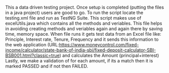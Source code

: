 This a data driven testing project.
Once setup is completed (putting the files in a java project) users are good to go.
To run the script locate the testing.xml file and run as TestNG Suite.
This script makes use of excelUtils.java which contains all the methods and veriables. This file helps in avoiding creating methods and veriables again and again there by saving time, memory space.
When file runs it gets test data from an Excel file like: Principle, Interest rate, Tenure, Frequency and it sends this information to the web application (URL:https://www.moneycontrol.com/fixed-income/calculator/state-bank-of-india-sbi/fixed-deposit-calculator-SBI-BSB001.html?classic=true) and calculates the Amount (principal+interest)
Lastly, we make a validation of for each amount, if its a match then it is marked PASSED and if not then FAILED.
